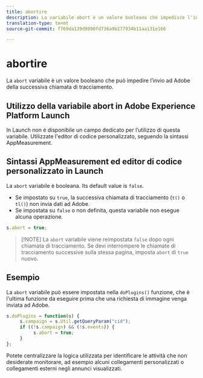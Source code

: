 ```yaml
---
title: abortire
description: La variabile abort è un valore booleano che impedisce l'invio di un hit ai server di raccolta dati Adobe.
translation-type: tm+mt
source-git-commit: f769da139d9890fd736a9b277934b11aa131e166

---
```



# abortire

La `abort` variabile è un valore booleano che può impedire l’invio ad Adobe della successiva chiamata di tracciamento.

## Utilizzo della variabile abort in Adobe Experience Platform Launch

In Launch non è disponibile un campo dedicato per l’utilizzo di questa variabile. Utilizzate l&#39;editor di codice personalizzato, seguendo la sintassi AppMeasurement.

## Sintassi AppMeasurement ed editor di codice personalizzato in Launch

La `abort` variabile è booleana. Its default value is `false`.

* Se impostato su `true`, la successiva chiamata di tracciamento (`t()` o `tl()`) non invia dati ad Adobe.
* Se impostata su `false` o non definita, questa variabile non esegue alcuna operazione.

```js
s.abort = true;
```

> [!NOTE] La `abort` variabile viene reimpostata `false` dopo ogni chiamata di tracciamento. Se devi interrompere le chiamate di tracciamento successive sulla stessa pagina, imposta `abort` di `true` nuovo.

## Esempio

La `abort` variabile può essere impostata nella `doPlugins()` funzione, che è l&#39;ultima funzione da eseguire prima che una richiesta di immagine venga inviata ad Adobe.

```js
s.doPlugins = function(s) {
     s.campaign = s.Util.getQueryParam("cid");
     if ((!s.campaign) && (!s.events)) {
          s.abort = true;
     }
};
```

Potete centralizzare la logica utilizzata per identificare le attività che non desiderate monitorare, ad esempio alcuni collegamenti personalizzati o collegamenti esterni negli annunci visualizzati.
